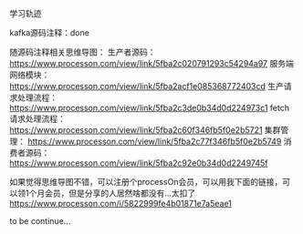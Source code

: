 学习轨迹

kafka源码注释：done

随源码注释相关思维导图：
生产者源码：
https://www.processon.com/view/link/5fba2c020791293c54294a97
服务端网络模块：
https://www.processon.com/view/link/5fba2acf1e085368772403cd
生产请求处理流程：
https://www.processon.com/view/link/5fba2c3de0b34d0d224973c1
fetch请求处理流程：
https://www.processon.com/view/link/5fba2c60f346fb5f0e2b5721
集群管理：
https://www.processon.com/view/link/5fba2c77f346fb5f0e2b5749
消费者源码：
https://www.processon.com/view/link/5fba2c92e0b34d0d2249745f

如果觉得思维导图不错，可以注册个processOn会员，可以用我下面的链接，可以领1个月会员，但是分享的人居然啥都没有...太扣了
https://www.processon.com/i/5822999fe4b01871e7a5eae1

to be continue...
